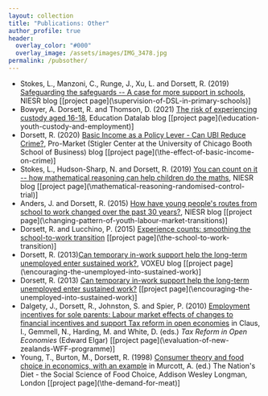 ```yaml
---
layout: collection
title: "Publications: Other"
author_profile: true
header:
  overlay_color: "#000"
  overlay_image: /assets/images/IMG_3478.jpg
permalink: /pubsother/
---
```

* Stokes, L., Manzoni, C., Runge, J., Xu, L. and Dorsett, R. (2019) [Safeguarding the safeguards -- A case for more support in schools](https://www.niesr.ac.uk/blog/safeguarding-safeguards-%E2%80%93-case-more-support-schools), NIESR blog [[project page](\supervision-of-DSL-in-primary-schools\)]
* Bowyer, A. Dorsett, R. and Thomson, D. (2021) [The risk of experiencing custody aged 16-18](https://ffteducationdatalab.org.uk/2021/03/the-risk-of-experiencing-custody-aged-16-18/), Education Datalab blog [[project page](\education-youth-custody-and-employment\)]
* Dorsett, R. (2020) [Basic Income as a Policy Lever - Can UBI Reduce Crime?](https://promarket.org/basic-income-ubi-reduce-crime%e2%80%a8/), Pro-Market (Stigler Center at the University of Chicago Booth School of Business) blog [[project page](\the-effect-of-basic-income-on-crime\)]
* Stokes, L., Hudson-Sharp, N. and Dorsett, R. (2019) [You can count on it -- how mathematical reasoning can help children do the maths](https://www.niesr.ac.uk/blog/you-can-count-it-%E2%80%93-how-mathematical-reasoning-can-help-children-do-maths), NIESR blog [[project page](\mathematical-reasoning-randomised-control-trial\)]
* Anders, J. and Dorsett, R. (2015) [How have young people's routes from school to work changed over the past 30 years?](http://www.niesr.ac.uk/blog/how-have-young-people%E2%80%99s-routes-school-work-changed-over-past-30-years#.V6BdpTVcQgQ), NIESR blog [[project page](\changing-pattern-of-youth-labour-market-transitions\)]
* Dorsett, R. and Lucchino, P. (2015) [Experience counts: smoothing the school-to-work transition](http://niesr.ac.uk/blog/experience-counts-smoothing-school-work-transition#.VYKfdNLF_mc) [[project page](\the-school-to-work-transition\)]
* Dorsett, R. (2013)[Can temporary in-work support help the long-term unemployed enter sustained work?](https://voxeu.org/article/temporary-work-support-and-long-term-joblessness), VOXEU blog [[project page](\encouraging-the-unemployed-into-sustained-work\)]
* Dorsett, R. (2013) [Can temporary in-work support help the long-term unemployed enter sustained work?](http://voxeu.org/article/temporary-work-support-and-long-term-joblessness) [[project page](\encouraging-the-unemployed-into-sustained-work\)]
* Dalgety, J., Dorsett, R., Johnston, S. and Spier, P. (2010) [Employment incentives for sole parents: Labour market effects of changes to financial incentives and support Tax reform in open economies](http://www.elgaronline.com/view/9781848447745.00017.xml) in  Claus, I., Gemmell, N., Harding, M. and White, D. (eds.) *Tax Reform in Open Economies* (Edward Elgar) [[project page](\evaluation-of-new-zealands-WFF-programme\)]
* Young, T., Burton, M., Dorsett, R. (1998) [Consumer theory and food choice in economics, with an example](https://www.amazon.com/Nations-Diet-Social-Science-Choice/dp/0582302854) in Murcott, A. (ed.) The Nation's Diet - the Social Science of Food Choice, Addison Wesley Longman, London  [[project page](\the-demand-for-meat\)]

